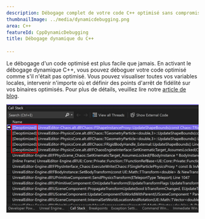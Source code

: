```yaml
---
description: Débogage complet de votre code C++ optimisé sans compromis sur les performances.
thumbnailImage: ../media/dynamicdebugging.png
area: C++
featureId: CppDynamicDebugging
title: Débogage dynamique du C++

---
```



Le débogage d'un code optimisé est plus facile que jamais. En activant le débogage dynamique C++, vous pouvez déboguer votre code optimisé comme s'il n'était pas optimisé. Vous pouvez visualiser toutes vos variables locales, intervenir n'importe où et définir des points d'arrêt de fidélité sur vos binaires optimisés. Pour plus de détails, veuillez lire notre [article de blog](https://aka.ms/dynamicdebugging).

![Débogage dynamique du C++](../media/dynamicdebugging.png)
